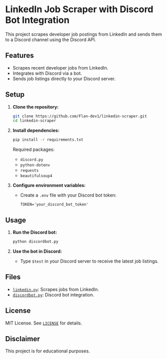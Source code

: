 # LinkedIn Job Scraper with Discord Bot Integration

This project scrapes developer job postings from LinkedIn and sends them to a Discord channel using the Discord API.

## Features

- Scrapes recent developer jobs from LinkedIn.
- Integrates with Discord via a bot.
- Sends job listings directly to your Discord server.

## Setup

1. **Clone the repository:**

   ```sh
   git clone https://github.com/Flan-dev1/linkedin-scraper.git
   cd linkedin-scraper
   ```

2. **Install dependencies:**

   ```sh
   pip install -r requirements.txt
   ```

   Required packages:

   - `discord.py`
   - `python-dotenv`
   - `requests`
   - `beautifulsoup4`

3. **Configure environment variables:**
   - Create a `.env` file with your Discord bot token:
     ```
     TOKEN='your_discord_bot_token'
     ```

## Usage

1. **Run the Discord bot:**

   ```sh
   python discordbot.py
   ```

2. **Use the bot in Discord:**
   - Type `$test` in your Discord server to receive the latest job listings.

## Files

- [`linkedin.py`](linkedin.py): Scrapes jobs from LinkedIn.
- [`discordbot.py`](discordbot.py): Discord bot integration.

## License

MIT License. See [`LICENSE`](LICENSE) for details.

## Disclaimer

This project is for educational purposes.
